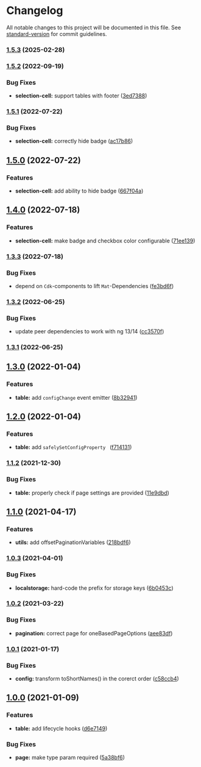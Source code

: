 # Changelog

All notable changes to this project will be documented in this file. See [standard-version](https://github.com/conventional-changelog/standard-version) for commit guidelines.

### [1.5.3](https://github.com/exportarts/ngx-material-data-table/compare/v1.5.2...v1.5.3) (2025-02-28)

### [1.5.2](https://github.com/exportarts/ngx-material-data-table/compare/v1.5.1...v1.5.2) (2022-09-19)


### Bug Fixes

* **selection-cell:** support tables with footer ([3ed7388](https://github.com/exportarts/ngx-material-data-table/commit/3ed73884ca3aa667ab7ec3aa5b5b6d8c5472ef43))

### [1.5.1](https://github.com/exportarts/ngx-material-data-table/compare/v1.5.0...v1.5.1) (2022-07-22)


### Bug Fixes

* **selection-cell:** correctly hide badge ([ac17b86](https://github.com/exportarts/ngx-material-data-table/commit/ac17b86af0950c88e0e64f9bb5301754c00b769f))

## [1.5.0](https://github.com/exportarts/ngx-material-data-table/compare/v1.4.0...v1.5.0) (2022-07-22)


### Features

* **selection-cell:** add ability to hide badge ([667f04a](https://github.com/exportarts/ngx-material-data-table/commit/667f04a7b8806d5ef2e3f85b5f1953db30727a25))

## [1.4.0](https://github.com/exportarts/ngx-material-data-table/compare/v1.3.3...v1.4.0) (2022-07-18)


### Features

* **selection-cell:** make badge and checkbox color configurable ([71ee139](https://github.com/exportarts/ngx-material-data-table/commit/71ee139a26c1ea5a3fcce61b1e79a57872c28d82))

### [1.3.3](https://github.com/exportarts/ngx-material-data-table/compare/v1.3.2...v1.3.3) (2022-07-18)


### Bug Fixes

* depend on `Cdk`-components to lift `Mat`-Dependencies ([fe3bd6f](https://github.com/exportarts/ngx-material-data-table/commit/fe3bd6f1bed36bf1e4266a4b2a7488c2ce4bcdae))

### [1.3.2](https://github.com/exportarts/ngx-material-data-table/compare/v1.3.1...v1.3.2) (2022-06-25)


### Bug Fixes

* update peer dependencies to work with ng 13/14 ([cc3570f](https://github.com/exportarts/ngx-material-data-table/commit/cc3570f91fd8bf723968305fbb70ecbe25469c84))

### [1.3.1](https://github.com/exportarts/ngx-material-data-table/compare/v1.3.0...v1.3.1) (2022-06-25)

## [1.3.0](https://github.com/exportarts/ngx-material-data-table/compare/v1.2.0...v1.3.0) (2022-01-04)


### Features

* **table:** add `configChange` event emitter ([8b32941](https://github.com/exportarts/ngx-material-data-table/commit/8b32941bb5d9a101a47be3b2cdd6dedc1940b7f3))

## [1.2.0](https://github.com/exportarts/ngx-material-data-table/compare/v1.1.3-pre.0...v1.2.0) (2022-01-04)


### Features

* **table:** add `safelySetConfigProperty ` ([f714131](https://github.com/exportarts/ngx-material-data-table/commit/f7141312d6a3da646d310182044365dd432ddc8c))


### [1.1.2](https://github.com/exportarts/ngx-material-data-table/compare/v1.1.1...v1.1.2) (2021-12-30)

### Bug Fixes

* **table:** properly check if page settings are provided ([11e9dbd](https://github.com/exportarts/ngx-material-data-table/commit/11e9dbd5adb51f99088da7bf9c5380b05aefec16))


## [1.1.0](https://github.com/exportarts/ngx-material-data-table/compare/v1.0.3...v1.1.0) (2021-04-17)

### Features

* **utils:** add offsetPaginationVariables ([218bdf6](https://github.com/exportarts/ngx-material-data-table/commit/218bdf6e061210739e9e38a0885356b141a60cd8))

### [1.0.3](https://github.com/exportarts/ngx-material-data-table/compare/v1.0.2...v1.0.3) (2021-04-01)


### Bug Fixes

* **localstorage:** hard-code the prefix for storage keys ([6b0453c](https://github.com/exportarts/ngx-material-data-table/commit/6b0453c92d1c38d7edcd00348d21344760ad4def))

### [1.0.2](https://github.com/exportarts/ngx-material-data-table/compare/v1.0.1...v1.0.2) (2021-03-22)


### Bug Fixes

* **pagination:** correct page for oneBasedPageOptions ([aee83df](https://github.com/exportarts/ngx-material-data-table/commit/aee83df82ca7868e153cef98122fa9aacea89221))

### [1.0.1](https://github.com/exportarts/ngx-material-data-table/compare/v1.0.0...v1.0.1) (2021-01-17)


### Bug Fixes

* **config:** transform toShortNames() in the corerct order ([c58ccb4](https://github.com/exportarts/ngx-material-data-table/commit/c58ccb4c8969f1a43846369a8e5736d5258465d1))

## [1.0.0](https://github.com/exportarts/ngx-material-data-table/compare/v0.3.0...v1.0.0) (2021-01-09)


### Features

* **table:** add lifecycle hooks ([d6e7149](https://github.com/exportarts/ngx-material-data-table/commit/d6e71490172def6746e219963c31423848925f10))


### Bug Fixes

* **page:** make type param required ([5a38bf6](https://github.com/exportarts/ngx-material-data-table/commit/5a38bf6007e1330a1cc938a235ac8c6a92d85e33))
